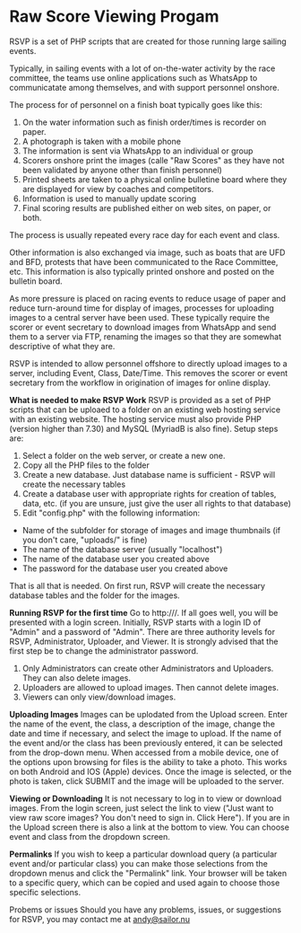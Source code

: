 # Raw Score Viewing Progam

RSVP is a set of PHP scripts that are created for those running large sailing events.

Typically, in sailing events with a lot of on-the-water activity by the race committee, the teams use online applications such as WhatsApp to communicatate among themselves, and with support personnel onshore.

The process for of personnel on a finish boat typically goes like this:
1. On the water information such as finish order/times is recorder on paper.
2. A photograph is taken with a mobile phone
3. The information is sent via WhatsApp to an individual or group
4. Scorers onshore print the images (calle "Raw Scores" as they have not been validated by anyone other than finish personnel)
5. Printed sheets are taken to a physical online bulletine board where they are displayed for view by coaches and competitors.
6. Information is used to manually update scoring
7. Final scoring results are published either on web sites, on paper, or both.

The process is usually repeated every race day for each event and class.

Other information is also exchanged via image, such as boats that are UFD and BFD, protests that have been communicated to the Race Committee, etc. This information is also typically printed onshore and posted on the bulletin board.

As more pressure is placed on racing events to reduce usage of paper and reduce turn-around time for display of images, processes for uploading images to a central server have been used. These typically require the scorer or event secretary to download images from WhatsApp and send them to a server via FTP, renaming the images so that they are somewhat descriptive of what they are.

RSVP is intended to allow personnel offshore to directly upload images to a server, including Event, Class, Date/Time. This removes the scorer or event secretary from the workflow in origination of images for online display.

**What is needed to make RSVP Work**
RSVP is provided as a set of PHP scripts that can be uploaed to a folder on an existing web hosting service with an existing website. The hosting service must also provide PHP (version higher than 7.30) and MySQL (MyriadB is also fine). Setup steps are:

1. Select a folder on the web server, or create a new one.
2. Copy all the PHP files to the folder
3. Create a new database. Just database name is sufficient - RSVP will create the necessary tables
4. Create a database user with appropriate rights for creation of tables, data, etc. (if you are unsure, just give the user all rights to that database)
5. Edit "config.php" with the following information:
* Name of the subfolder for storage of images and image thumbnails (if you don't care, "uploads/" is fine)
* The name of the database server (usually "localhost")
* The name of the database user you created above
* The password for the database user you created above

That is all that is needed. On first run, RSVP will create the necessary database tables and the folder for the images.

**Running RSVP for the first time**
Go to http://<website root>/<RSVP folder>. If all goes well, you will be presented with a login screen. Initially, RSVP starts with a login ID of "Admin" and a password of "Admin". There are three authority levels for RSVP, Administrator, Uploader, and Viewer. It is strongly advised that the first step be to change the administrator password.
  1. Only Administrators can create other Administrators and Uploaders. They can also delete images.
  2. Uploaders are allowed to upload images. Then cannot delete images.
  3. Viewers can only view/download images.
  
**Uploading Images**
Images can be uplodated from the Upload screen. Enter the name of the event, the class, a description of the image, change the date and time if necessary, and select the image to upload. If the name of the event and/or the class has been previously entered, it can be selected from the drop-down menu. When accessed from a mobile device, one of the options upon browsing for files is the ability to take a photo. This works on both Android and IOS (Apple) devices. Once the image is selected, or the photo is taken, click SUBMIT and the image will be uploaded to the server.

**Viewing or Downloading**
It is not necessary to log in to view or download images. From the login screen, just select the link to view ("Just want to view raw score images? You don't need to sign in. Click Here"). If you are in the Upload screen there is also a link at the bottom to view. You can choose event and class from the dropdown screen. 

**Permalinks**
If you wish to keep a particular download query (a particular event and/or particular class) you can make those selections from the dropdown menus and click the "Permalink" link. Your browser will be taken to a specific query, which can be copied and used again to choose those specific selections.
  
Probems or issues
Should you have any problems, issues, or suggestions for RSVP, you may contact me at andy@sailor.nu
